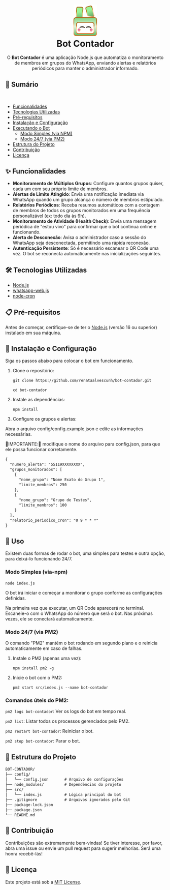 <h1 align="center" id="project_name">
  <br />
  <img src="assets/logo3.png" alt="Logo" width="74px">
  <br />
Bot Contador
  <br />

</h1>

<p align="center">
O <strong>Bot Contador</strong> é uma aplicação Node.js que automatiza o monitoramento de membros em grupos do WhatsApp, enviando alertas e relatórios periódicos para manter o administrador informado.
</p>

## 📜 Sumário
  
- [Funcionalidades](#-funcionalidades)
- [Tecnologias Utilizadas](#️-tecnologias-utilizadas)
- [Pré-requisitos](#-pré-requisitos)
- [Instalação e Configuração](#-instalação-e-configuração)
- [Executando o Bot](#️-executando-o-bot)
  - [Modo Simples (via NPM)](#modo-simples-via-npm)
  - [Modo 24/7 (via PM2)](#modo-247-via-pm2)
- [Estrutura do Projeto](#-estrutura-do-projeto)
- [Contribuição](#-contribuição)
- [Licença](#-licença)


## ✨ Funcionalidades

-   **Monitoramento de Múltiplos Grupos**: Configure quantos grupos quiser, cada um com seu próprio limite de membros.
-   **Alertas de Limite Atingido**: Envia uma notificação imediata via WhatsApp quando um grupo alcança o número de membros estipulado.
-   **Relatórios Periódicos**: Receba resumos automáticos com a contagem de membros de todos os grupos monitorados em uma frequência personalizável (ex: todo dia às 9h).
-   **Monitoramento de Atividade (Health Check)**: Envia uma mensagem periódica de "estou vivo" para confirmar que o bot continua online e funcionando.
-   **Alerta de Desconexão**: Avisa o administrador caso a sessão do WhatsApp seja desconectada, permitindo uma rápida reconexão.
-   **Autenticação Persistente**: Só é necessário escanear o QR Code uma vez. O bot se reconecta automaticamente nas inicializações seguintes.

## 🛠️ Tecnologias Utilizadas

-   [Node.js](https://nodejs.org/)
-   [whatsapp-web.js](https://github.com/pedroslopez/whatsapp-web.js)
-   [node-cron](https://github.com/node-cron/node-cron)

## 📋 Pré-requisitos

Antes de começar, certifique-se de ter o [Node.js](https://nodejs.org/) (versão 16 ou superior) instalado em sua máquina.


## 📐 Instalação e Configuração

Siga os passos abaixo para colocar o bot em funcionamento.

1. Clone o repositório:

    ```
    git clone https://github.com/renataalvescunh/bot-contador.git
    ```
    
    ```
    cd bot-contador
    ```
2. Instale as dependências:

    ```
    npm install
    ```

3. Configure os grupos e alertas:

Abra o arquivo config/config.example.json e edite as informações necessárias. 

🚨IMPORTANTE:🚨 modifique o nome do arquivo para config.json, para que ele possa funcionar corretamente.

```
{
  "numero_alerta": "55119XXXXXXXX",
  "grupos_monitorados": [
    {
      "nome_grupo": "Nome Exato do Grupo 1",
      "limite_membros": 250
    },
    {
      "nome_grupo": "Grupo de Testes",
      "limite_membros": 100
    }
  ],
  "relatorio_periodico_cron": "0 9 * * *"
}
```

## 📌 Uso

Existem duas formas de rodar o bot, uma simples para testes e outra opção, para deixá-lo funcionando 24/7.

### Modo Simples (via-npm)

    node index.js

O bot irá iniciar e começar a monitorar o grupo conforme as configurações definidas. 

Na primeira vez que executar, um QR Code aparecerá no terminal. Escaneie-o com o WhatsApp do número que será o bot. Nas próximas vezes, ele se conectará automaticamente.

### Modo 24/7 (via PM2)

O comando "PM2" mantém o bot rodando em segundo plano e o reinicia automaticamente em caso de falhas.

1. Instale o PM2 (apenas uma vez):

    ```
    npm install pm2 -g
    ```

2. Inicie o bot com o PM2:

    ```
    pm2 start src/index.js --name bot-contador
    ```

### Comandos úteis do PM2:

```pm2 logs bot-contador```: Ver os logs do bot em tempo real.

```pm2 list```: Listar todos os processos gerenciados pelo PM2.

```pm2 restart bot-contador```: Reiniciar o bot.

```pm2 stop bot-contador```: Parar o bot.

## 📁 Estrutura do Projeto

```
BOT-CONTADOR/
├── config/
│   └── config.json       # Arquivo de configurações
├── node_modules/         # Dependências do projeto
├── src/
│   └── index.js          # Lógica principal do bot
├── .gitignore            # Arquivos ignorados pelo Git
├── package-lock.json
├── package.json
└── README.md
```

## 💌 Contribuição

Contribuições são extremamente bem-vindas! Se tiver interesse, por favor, abra uma issue ou envie um pull request para sugerir melhorias. Será uma honra recebê-lás! 

## 📄 Licença

Este projeto está sob a [MIT License](LICENSE).

